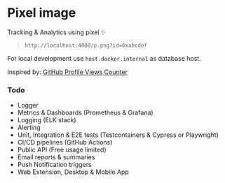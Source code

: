 # Pixel image

<img src="https://frog02-40476.wykr.es/p.png?id=pixel-image-git-repo" alt="" width="1" height="1" style="display: none"/>

Tracking & Analytics using pixel ✨

> `http://localhost:4000/p.png?id=0xabcdef`

For local development use `host.docker.internal` as database host.

Inspired by: [GitHub Profile Views Counter](https://github.com/antonkomarev/github-profile-views-counter)

### Todo

- Logger
- Metrics & Dashboards (Prometheus & Grafana)
- Logging (ELK stack)
- Alerting
- Unit, Integration & E2E tests (Testcontainers & Cypress or Playwright)
- CI/CD pipelines (GitHub Actions)
- Public API (Free usage limited)
- Email reports & summaries
- Push Notification triggers
- Web Extension, Desktop & Mobile App
